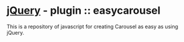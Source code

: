 [jQuery](http://jquery.com/) - plugin :: easycarousel
============

This is a repository of javascript for creating Carousel as easy as using jQuery.
